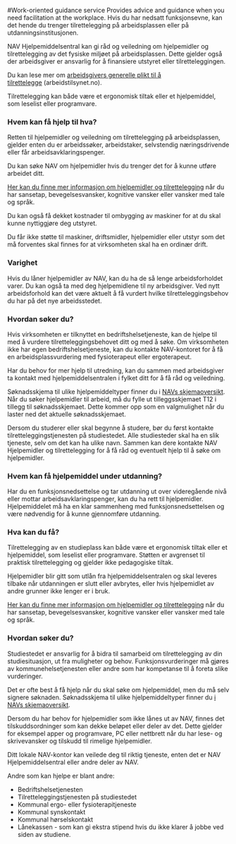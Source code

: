 #Work-oriented guidance service
Provides advice and guidance when you need facilitation at the workplace.
Hvis du har nedsatt funksjonsevne, kan det hende du trenger tilrettelegging på arbeidsplassen eller på utdanningsinstitusjonen.

 NAV Hjelpemiddelsentral kan gi råd og veiledning om hjelpemidler og tilrettelegging av det fysiske miljøet på arbeidsplassen. Dette gjelder også der arbeidsgiver er ansvarlig for å finansiere utstyret eller tilretteleggingen.

 Du kan lese mer om [arbeidsgivers generelle plikt til å tilrettelegge](https://www.arbeidstilsynet.no/arbeidsforhold/tilrettelegging/) (arbeidstilsynet.no).

 Tilrettelegging kan både være et ergonomisk tiltak eller et hjelpemiddel, som leselist eller programvare.  

 ### Hvem kan få hjelp til hva?

 Retten til hjelpemidler og veiledning om tilrettelegging på arbeidsplassen, gjelder enten du er arbeidssøker, arbeidstaker, selvstendig næringsdrivende eller får arbeidsavklaringspenger.

 Du kan søke NAV om hjelpemidler hvis du trenger det for å kunne utføre arbeidet ditt.

 [Her kan du finne mer informasjon om hjelpemidler og tilrettelegging](/hjelpemidler) når du har sansetap, bevegelsesvansker, kognitive vansker eller vansker med tale og språk.

 Du kan også få dekket kostnader til ombygging av maskiner for at du skal kunne nyttiggjøre deg utstyret.

 Du får ikke støtte til maskiner, driftsmidler, hjelpemidler eller utstyr som det må forventes skal finnes for at virksomheten skal ha en ordinær drift.

 ### Varighet

 Hvis du låner hjelpemidler av NAV, kan du ha de så lenge arbeidsforholdet varer. Du kan også ta med deg hjelpemidlene til ny arbeidsgiver. Ved nytt arbeidsforhold kan det være aktuelt å få vurdert hvilke tilretteleggingsbehov du har på det nye arbeidsstedet.

 ### Hvordan søker du?

 Hvis virksomheten er tilknyttet en bedriftshelsetjeneste, kan de hjelpe til med å vurdere tilretteleggingsbehovet ditt og med å søke. Om virksomheten ikke har egen bedriftshelsetjeneste, kan du kontakte NAV-kontoret for å få en arbeidsplassvurdering med fysioterapeut eller ergoterapeut.

 Har du behov for mer hjelp til utredning, kan du sammen med arbeidsgiver ta kontakt med hjelpemiddelsentralen i fylket ditt for å få råd og veiledning.

 Søknadsskjema til ulike hjelpemiddeltyper finner du i [NAVs skjemaoversikt](/soknader). Når du søker hjelpemidler til arbeid, må du fylle ut tilleggsskjemaet T12 i tillegg til søknadsskjemaet. Dette kommer opp som en valgmulighet når du laster ned det aktuelle søknadsskjemaet.

 Dersom du studerer eller skal begynne å studere, bør du først kontakte tilretteleggingstjenesten på studiestedet. Alle studiesteder skal ha en slik tjeneste, selv om det kan ha ulike navn. Sammen kan dere kontakte NAV Hjelpemidler og tilrettelegging for å få råd og eventuelt hjelp til å søke om hjelpemidler. 

 ### Hvem kan få hjelpemiddel under utdanning?

 Har du en funksjonsnedsettelse og tar utdanning ut over videregående nivå eller mottar arbeidsavklaringspenger, kan du ha rett til hjelpemidler. Hjelpemiddelet må ha en klar sammenheng med funksjonsnedsettelsen og være nødvendig for å kunne gjennomføre utdanning.

 ### Hva kan du få?

 Tilrettelegging av en studieplass kan både være et ergonomisk tiltak eller et hjelpemiddel, som leselist eller programvare. Støtten er avgrenset til praktisk tilrettelegging og gjelder ikke pedagogiske tiltak.

 Hjelpemidler blir gitt som utlån fra hjelpemiddelsentralen og skal leveres tilbake når utdanningen er slutt eller avbrytes, eller hvis hjelpemidlet av andre grunner ikke lenger er i bruk.

 [Her kan du finne mer informasjon om hjelpemidler og tilrettelegging](/hjelpemidler) når du har sansetap, bevegelsesvansker, kognitive vansker eller vansker med tale og språk.

 ### Hvordan søker du?

 Studiestedet er ansvarlig for å bidra til samarbeid om tilrettelegging av din studiesituasjon, ut fra muligheter og behov. Funksjonsvurderinger må gjøres av kommunehelsetjenesten eller andre som har kompetanse til å foreta slike vurderinger.

 Det er ofte best å få hjelp når du skal søke om hjelpemiddel, men du må selv signere søknaden. Søknadsskjema til ulike hjelpemiddeltyper finner du [i NAVs skjemaoversikt](/soknader).

 Dersom du har behov for hjelpemidler som ikke lånes ut av NAV, finnes det tilskuddsordninger som kan dekke beløpet eller deler av det. Dette gjelder for eksempel apper og programvare, PC eller nettbrett når du har lese- og skrivevansker og tilskudd til rimelige hjelpemidler.

 Ditt lokale NAV-kontor kan veilede deg til riktig tjeneste, enten det er NAV Hjelpemiddelsentral eller andre deler av NAV. 

 Andre som kan hjelpe er blant andre:

 * Bedriftshelsetjenesten
* Tilretteleggingstjenesten på studiestedet
* Kommunal ergo- eller fysioterapitjeneste
* Kommunal synskontakt
* Kommunal hørselskontakt
* Lånekassen - som kan gi ekstra stipend hvis du ikke klarer å jobbe ved siden av studiene.

  

 